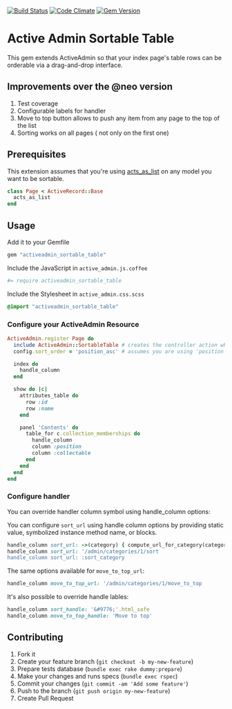 [![Build Status](https://travis-ci.org/bolshakov/activeadmin_sortable_table.svg?branch=master)](https://travis-ci.org/bolshakov/activeadmin_sortable_table)
[![Code Climate](https://codeclimate.com/github/bolshakov/activeadmin_sortable_table/badges/gpa.svg)](https://codeclimate.com/github/bolshakov/activeadmin_sortable_table)
[![Gem Version](https://badge.fury.io/rb/activeadmin_sortable_table.svg)](http://badge.fury.io/rb/activeadmin_sortable_table)

# Active Admin Sortable Table

This gem extends ActiveAdmin so that your index page's table rows can be
orderable via a drag-and-drop interface.

## Improvements over the @neo version

1. Test coverage 
2. Configurable labels for handler 
3. Move to top button allows to push any item from any page to the top of the list
4. Sorting works on all pages ( not only on the first one)

## Prerequisites

This extension assumes that you're using [acts_as_list](https://github.com/swanandp/acts_as_list) on any model you want to be sortable.

```ruby
class Page < ActiveRecord::Base
  acts_as_list
end
```

## Usage

Add it to your Gemfile

```ruby
gem "activeadmin_sortable_table"
```

Include the JavaScript in `active_admin.js.coffee`

```coffeescript
#= require activeadmin_sortable_table
```

Include the Stylesheet in `active_admin.css.scss`

```scss
@import "activeadmin_sortable_table"
```

### Configure your ActiveAdmin Resource

```ruby
ActiveAdmin.register Page do
  include ActiveAdmin::SortableTable # creates the controller action which handles the sorting
  config.sort_order = 'position_asc' # assumes you are using 'position' for your acts_as_list column

  index do
    handle_column 
  end

  show do |c|
    attributes_table do
      row :id
      row :name
    end

    panel 'Contents' do
      table_for c.collection_memberships do
        handle_column
        column :position
        column :collectable
      end
    end
  end
end
```

### Configure handler

You can override handler column symbol using handle_column options:

You can configure `sort_url` using handle column options by providing static value, symbolized instance method name, or blocks. 

```ruby
handle_column sort_url: ->(category) { compute_url_for_category(category) }  
handle_column sort_url: '/admin/categories/1/sort  
handle_column sort_url: :sort_category  
```

The same options available for `move_to_top_url`:

```ruby
handle_column move_to_top_url: '/admin/categories/1/move_to_top
```

It's also possible to override handle lables:

```ruby
handle_column sort_handle: '&#9776;'.html_safe
handle_column move_to_top_handle: 'Move to top'
```

## Contributing

1. Fork it
2. Create your feature branch (`git checkout -b my-new-feature`)
3. Prepare tests database (`bundle exec rake dummy:prepare`)
4. Make your changes and runs specs (`bundle exec rspec`)
5. Commit your changes (`git commit -am 'Add some feature'`)
6. Push to the branch (`git push origin my-new-feature`)
7. Create Pull Request
